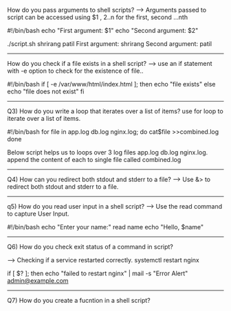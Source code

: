 How do you pass arguments to shell scripts?
--> Arguments passed to script can be accessed using $1 , $2 ..$n for the first, second ...nth

#!/bin/bash
echo "First argument: $1"
echo "Second argument: $2"

./script.sh shrirang patil
First argument: shrirang
Second argument: patil

************
How do you check if a file exists in a shell script?
--> use an if statement  with -e option to check for the existence of file..

#!/bin/bash
if [ -e /var/www/html/index.html ]; then
  echo "file exists"
else 
  echo "file does not exist"
fi

****************
Q3) How do you write a loop that iterates over a list of items?
use for loop to iterate over a list of items.

#!/bin/bash
for file in app.log db.log nginx.log; do 
  cat$file >>combined.log
done

Below script helps us to loops over 3 log files app.log db.log nginx.log. append the content of each to single file called combined.log

****************
Q4) How can you redirect both stdout and stderr to a file?
--> Use &> to redirect both stdout and stderr to a file.


----------------------------------------------------------------------------------------------------------------------------------
q5) How do you read user input in a shell script?
--> Use the read command to capture User Input.

#!/bin/bash
echo "Enter your name:"
read name
echo "Hello, $name"

----------------------------------------------------------------------------------------------------------------------------------
Q6) How do you check exit status of a command in script?

--> Checking if a service restarted correctly.
    systemctl restart nginx

if [ $? ]; then
 echo "failed to restart nginx" | mail -s "Error Alert" admin@example.com

--------------------------------------------------------------------------------------------------------------------------------------
 Q7) How do you create a fucntion in a shell script?
 














